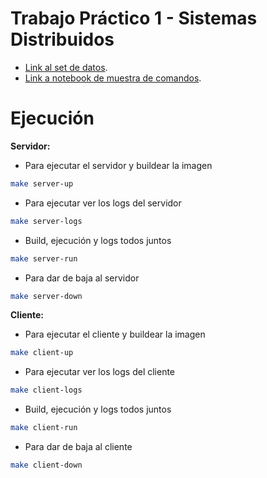 # Trabajo Práctico 1 - Sistemas Distribuidos
- [Link al set de datos](https://www.kaggle.com/datasets/jeanmidev/public-bike-sharing-in-north-america).
- [Link a notebook de muestra de comandos](https://www.kaggle.com/code/pablodroca/bike-rides-analyzer).

# Ejecución
**Servidor:**
* Para ejecutar el servidor y buildear la imagen
```bash
make server-up
```

* Para ejecutar ver los logs del servidor
```bash
make server-logs
```

* Build, ejecución y logs todos juntos
```bash
make server-run
```

* Para dar de baja al servidor
```bash
make server-down
```

**Cliente:**
* Para ejecutar el cliente y buildear la imagen
```bash
make client-up
```

* Para ejecutar ver los logs del cliente
```bash
make client-logs
```

* Build, ejecución y logs todos juntos
```bash
make client-run
```

* Para dar de baja al cliente
```bash
make client-down
```